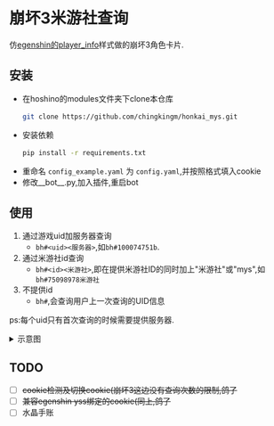 # 崩坏3米游社查询
仿[egenshin的player_info](https://github.com/pcrbot/erinilis-modules/tree/master/egenshin/player_info)样式做的崩坏3角色卡片.

## 安装
- 在hoshino的modules文件夹下clone本仓库
    ``` bash
    git clone https://github.com/chingkingm/honkai_mys.git
    ```
- 安装依赖
    ``` bash
    pip install -r requirements.txt
    ```
- 重命名 `config_example.yaml` 为 `config.yaml`,并按照格式填入cookie
- 修改__bot__.py,加入插件,重启bot

## 使用
1. 通过游戏uid加服务器查询
   - `bh#<uid><服务器>`,如`bh#100074751b`.
2. 通过米游社id查询
   - `bh#<id><米游社>`,即在提供米游社ID的同时加上"米游社"或"mys",如`bh#75098978米游社`
3. 不提供id
   - `bh#`,会查询用户上一次查询的UID信息

ps:每个uid只有首次查询的时候需要提供服务器.

<details>
<summary>示意图</summary>

![image](./assets/example.png)
    
</details>

## TODO
- [ ] ~~cookie检测及切换cookie(崩坏3这边没有查询次数的限制,鸽了~~
- [ ] ~~兼容egenshin yss绑定的cookie(同上,鸽了~~
- [ ] 水晶手账
